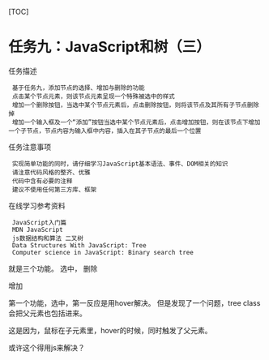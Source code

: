 [TOC]
# 任务九：JavaScript和树（三）
 
 任务描述
 
     基于任务九，添加节点的选择、增加与删除的功能
     点击某个节点元素，则该节点元素呈现一个特殊被选中的样式
     增加一个删除按钮，当选中某个节点元素后，点击删除按钮，则将该节点及其所有子节点删除掉
     增加一个输入框及一个“添加”按钮当选中某个节点元素后，点击增加按钮，则在该节点下增加一个子节点，节点内容为输入框中内容，插入在其子节点的最后一个位置
 
 任务注意事项
 
     实现简单功能的同时，请仔细学习JavaScript基本语法、事件、DOM相关的知识
     请注意代码风格的整齐、优雅
     代码中含有必要的注释
     建议不使用任何第三方库、框架
 
 在线学习参考资料
 
     JavaScript入门篇
     MDN JavaScript
     js数据结构和算法 二叉树
     Data Structures With JavaScript: Tree
     Computer science in JavaScript: Binary search tree

 
 
 就是三个功能。
 选中，
 删除
 
 增加
 
 第一个功能，选中，第一反应是用hover解决。
 但是发现了一个问题，tree class 会把父元素也包括进来。
 
 这是因为，鼠标在子元素里，hover的时候，同时触发了父元素。
 
 或许这个得用js来解决？
 
 
